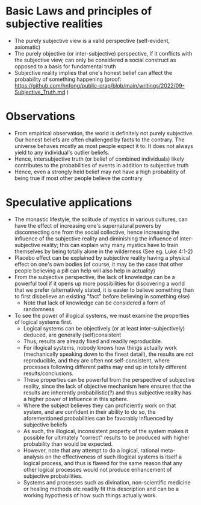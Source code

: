# Basic Laws and principles of subjective realities

- The purely subjective view is a valid perspective (self-evident, axiomatic)
- The purely objective (or inter-subjective) perspective, if it conflicts with the subjective view, can only be considered a social construct as opposed to a basis for fundamental truth
- Subjective reality implies that one's honest belief can affect the probability of something happening (proof: https://github.com/hnfong/public-crap/blob/main/writings/2022/09-Subjective_Truth.md )

# Observations

- From empirical observation, the world is definitely not purely subjective. Our honest beliefs are often challenged by facts to the contrary. The universe behaves mostly as most people expect it to. It does not always yield to any individual's outlier beliefs.
- Hence, intersubjective truth (or belief of combined individuals) likely contributes to the probabilities of events in addition to subjective truth
- Hence, even a strongly held belief may not have a high probability of being true if most other people believe the contrary

# Speculative applications

- The monastic lifestyle, the solitude of mystics in various cultures, can have the effect of increasing one's supernatural powers by disconnecting one from the social collective, hence increasing the influence of the subjective reality and diminishing the influence of inter-subjective reality; this can explain why many mystics have to train themselves by being totally alone in the wilderness (See eg. Luke 4:1-2)
- Placebo effect can be explained by subjective reality having a physical effect on one's own bodies (of course, it may be the case that other people believing a pill can help will also help in actuality)
- From the subjective perspective, the lack of knowledge can be a powerful tool if it opens up more possibilities for discovering a world that we prefer (alternatively stated, it is easier to believe something than to first disbelieve an existing "fact" before believing in something else)
  - Note that lack of knowledge can be considered a form of randomness
- To see the power of illogical systems, we must examine the properties of logical systems first.
  - Logical systems can be objectively (or at least inter-subjectively) deduced, are generally (self)consistent
  - Thus, results are already fixed and readily reproducible.
  - For illogical systems, nobody knows how things actually work (mechanically speaking down to the finest detail), the results are not reproducible, and they are often not self-consistent, where processes following different paths may end up in totally different results/conclusions.
  - These properties can be powerful from the perspective of subjective reality, since the lack of objective mechanism here ensures that the results are inherently probabilistic(?) and thus subjective reality has a higher power of influence in this sphere.
  - Where the subject believes they can proficiently work on that system, and are confident in their ability to do so, the aforementioned probabilities can be favorably influenced by subjective beliefs
  - As such, the illogical, inconsistent property of the system makes it possible for ultimately "correct" results to be produced with higher probability than would be expected.
  - However, note that any attempt to do a logical, rational meta-analysis on the effectiveness of such illogical systems is itself a logical process, and thus is flawed for the same reason that any other logical processes would not produce enhancement of subjective probabilities.
  - Systems and processes such as divination, non-scientific medicine or healing methods etc readily fit this description and can be a working hypothesis of how such things actually work.
